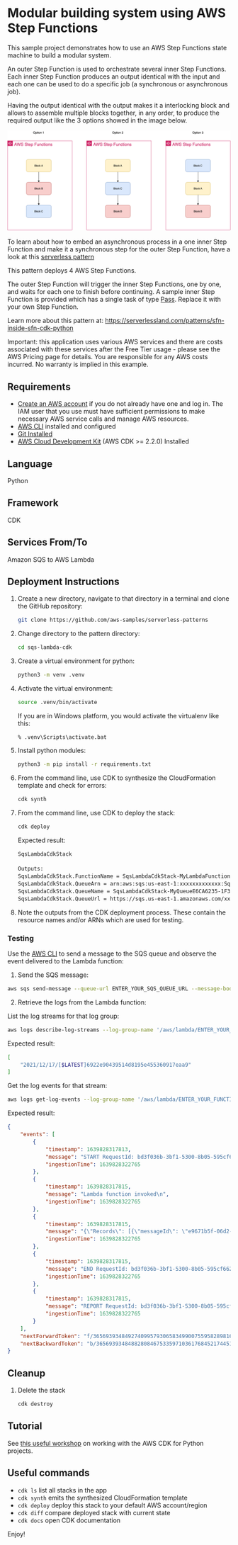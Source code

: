 
# Modular building system using AWS Step Functions

This sample project demonstrates how to use an AWS Step Functions state machine to build a modular system.

An outer Step Function is used to orchestrate several inner Step Functions. Each inner Step Function produces an output identical with the input and each one can be used to do a specific job (a synchronous or asynchronous job).

Having the output identical with the output makes it a interlocking block and allows to assemble multiple blocks together, in any order, to produce the required output like the 3 options showed in the image below.

![Concept](img/concept.drawio.png)

To learn about how to embed an asynchronous process in a one inner Step Function and make it a synchronous step for the outer Step Function, have a look at this [serverless pattern](https://serverlessland.com/patterns/step-function-callback-cdk-python)

This pattern deploys 4 AWS Step Functions.

The outer Step Function will trigger the inner Step Functions, one by one, and waits for each one to finish before continuing.
A sample inner Step Function is provided which has a single task of type [Pass](https://docs.aws.amazon.com/step-functions/latest/dg/amazon-states-language-pass-state.html). Replace it with your own Step Function.

Learn more about this pattern at: https://serverlessland.com/patterns/sfn-inside-sfn-cdk-python

Important: this application uses various AWS services and there are costs associated with these services after the Free Tier usage - please see the AWS Pricing page for details. You are responsible for any AWS costs incurred. No warranty is implied in this example.

## Requirements

* [Create an AWS account](https://portal.aws.amazon.com/gp/aws/developer/registration/index.html) if you do not already have one and log in. The IAM user that you use must have sufficient permissions to make necessary AWS service calls and manage AWS resources.
* [AWS CLI](https://docs.aws.amazon.com/cli/latest/userguide/install-cliv2.html) installed and configured
* [Git Installed](https://git-scm.com/book/en/v2/Getting-Started-Installing-Git)
* [AWS Cloud Development Kit](https://docs.aws.amazon.com/cdk/v2/guide/getting_started.html) (AWS CDK >= 2.2.0) Installed

## Language

Python

## Framework

CDK

## Services From/To

Amazon SQS to AWS Lambda

## Deployment Instructions

1. Create a new directory, navigate to that directory in a terminal and clone the GitHub repository:
    ```bash
    git clone https://github.com/aws-samples/serverless-patterns
    ```
1. Change directory to the pattern directory:
    ```bash
    cd sqs-lambda-cdk
    ```
1. Create a virtual environment for python:
    ```bash
    python3 -m venv .venv
    ```
1. Activate the virtual environment:
    ```bash
    source .venv/bin/activate
    ```

    If you are in Windows platform, you would activate the virtualenv like this:

    ```
    % .venv\Scripts\activate.bat
    ```

1. Install python modules:
    ```bash
    python3 -m pip install -r requirements.txt
    ```
1. From the command line, use CDK to synthesize the CloudFormation template and check for errors:

    ```bash
    cdk synth
    ```
1. From the command line, use CDK to deploy the stack:

    ```bash
    cdk deploy
    ```

    Expected result:

    ```bash
    SqsLambdaCdkStack

    Outputs:
    SqsLambdaCdkStack.FunctionName = SqsLambdaCdkStack-MyLambdaFunction67CCA873-OsINMhWgMsXV
    SqsLambdaCdkStack.QueueArn = arn:aws:sqs:us-east-1:xxxxxxxxxxxxx:SqsLambdaCdkStack-MyQueueE6CA6235-1F31KU17V75YB
    SqsLambdaCdkStack.QueueName = SqsLambdaCdkStack-MyQueueE6CA6235-1F31KU17V75YB
    SqsLambdaCdkStack.QueueUrl = https://sqs.us-east-1.amazonaws.com/xxxxxxxxxxxxx/SqsLambdaCdkStack-MyQueueE6CA6235-1F31KU17V75YB
    ```

1. Note the outputs from the CDK deployment process. These contain the resource names and/or ARNs which are used for testing.

### Testing

Use the [AWS CLI](https://aws.amazon.com/cli/) to send a message to the SQS queue and observe the event delivered to the Lambda function:

1. Send the SQS message:

```bash
aws sqs send-message --queue-url ENTER_YOUR_SQS_QUEUE_URL --message-body "Test message"
```

2. Retrieve the logs from the Lambda function:

List the log streams for that log group:

```bash
aws logs describe-log-streams --log-group-name '/aws/lambda/ENTER_YOUR_FUNCTION_NAME' --query logStreams[*].logStreamName
```

Expected result:

```bash
[
    "2021/12/17/[$LATEST]6922e90439514d8195e455360917eaa9"
]

```

Get the log events for that stream:

```bash
aws logs get-log-events --log-group-name '/aws/lambda/ENTER_YOUR_FUNCTION_NAME' --log-stream-name '2021/12/17/[$LATEST]6922e90439514d8195e455360917eaa9'
```

Expected result:

```json
{
    "events": [
        {
            "timestamp": 1639828317813,
            "message": "START RequestId: bd3f036b-3bf1-5300-8b05-595cf662119c Version: $LATEST\n",
            "ingestionTime": 1639828322765
        },
        {
            "timestamp": 1639828317815,
            "message": "Lambda function invoked\n",
            "ingestionTime": 1639828322765
        },
        {
            "timestamp": 1639828317815,
            "message": "{\"Records\": [{\"messageId\": \"e9671b5f-06d2-413d-98ef-8654e551936c\", \"receiptHandle\": \"AQEBA7X2pC+hls8kgKo9fJF5YBMmw1RIUCOWot6Qk5n3jjRmWBn1L3cMq4N4ZNgBE2qEOUTTFb9lK/p0SDrE60rKgVpO5y/5yXnM9gZN3szzDFJ5LA5y7kN8d0vcjTOZSWquX7mMRkZKkDW6VF0xNldxxKavIbjiBE7jYMLmFbipwyGdQ03qGNJSeVW9S04AnOl38VjRO2UbC3HSkFAIQifma3fDuxsifnVa+x64E5hy9OTmjAS4vkA+e9YdOaS0GUmvMFyiHRokrdGNGwilACl10Rf71vZQOKmX6FLGhLGvO2SCKqDA2WJuQLf3aDJaqSOla3ya+RiY+ZGB0giees+zp4mkR3iCMRMlAfcgNjJpTf9niv3yLzT9U6NvmXQiCRzlxQFekkWo0axrLz32K+jmzebBS6v4DbS1YkrQ3r7ELBpylKW7cqj6bWa91Y+5O40s\", \"body\": \"Test message\", \"attributes\": {\"ApproximateReceiveCount\": \"1\", \"SentTimestamp\": \"1639828317543\", \"SenderId\": \"AROAIQIEPWCCGQ4X4VMOK:azertrezza\", \"ApproximateFirstReceiveTimestamp\": \"1639828317550\"}, \"messageAttributes\": {}, \"md5OfBody\": \"82dfa5549ebc9afc168eb7931ebece5f\", \"eventSource\": \"aws:sqs\", \"eventSourceARN\": \"arn:aws:sqs:us-east-1:xxxxxxxxxxxx:SqsLambdaCdkStack-MyQueueE6CA6235-1F31KU17V75YB\", \"awsRegion\": \"us-east-1\"}]}\n",
            "ingestionTime": 1639828322765
        },
        {
            "timestamp": 1639828317815,
            "message": "END RequestId: bd3f036b-3bf1-5300-8b05-595cf662119c\n",
            "ingestionTime": 1639828322765
        },
        {
            "timestamp": 1639828317815,
            "message": "REPORT RequestId: bd3f036b-3bf1-5300-8b05-595cf662119c\tDuration: 1.35 ms\tBilled Duration: 2 ms\tMemory Size: 128 MB\tMax Memory Used: 37 MB\tInit Duration: 105.23 ms\t\n",
            "ingestionTime": 1639828322765
        }
    ],
    "nextForwardToken": "f/36569393484927409957930658349900755958289816616951021572/s",
    "nextBackwardToken": "b/36569393484882808467533597103617684521744519893939060736/s"
}
```

## Cleanup

1. Delete the stack
    ```bash
    cdk destroy
    ```

## Tutorial

See [this useful workshop](https://cdkworkshop.com/30-python.html) on working with the AWS CDK for Python projects.

## Useful commands

 * `cdk ls`          list all stacks in the app
 * `cdk synth`       emits the synthesized CloudFormation template
 * `cdk deploy`      deploy this stack to your default AWS account/region
 * `cdk diff`        compare deployed stack with current state
 * `cdk docs`        open CDK documentation


Enjoy!
